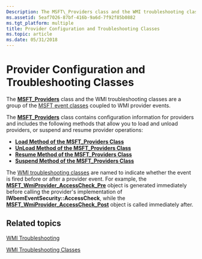 ```yaml
---
Description: The MSFT\_Providers class and the WMI troubleshooting classes are a group of the MSFT event classes coupled to WMI provider events.
ms.assetid: 5eaf7026-87bf-416b-9a6d-7f92f85b0882
ms.tgt_platform: multiple
title: Provider Configuration and Troubleshooting Classes
ms.topic: article
ms.date: 05/31/2018
---
```


# Provider Configuration and Troubleshooting Classes

The [**MSFT\_Providers**](/previous-versions/windows/desktop/wmisystemprov/msft-providers) class and the WMI troubleshooting classes are a group of the [MSFT event classes](msft-classes.md) coupled to WMI provider events.

The [**MSFT\_Providers**](/previous-versions/windows/desktop/wmisystemprov/msft-providers) class contains configuration information for providers and includes the following methods that allow you to load and unload providers, or suspend and resume provider operations:

-   [**Load Method of the MSFT\_Providers Class**](/previous-versions/windows/desktop/wmisystemprov/load-method-in-class-msft-providers)
-   [**UnLoad Method of the MSFT\_Providers Class**](/previous-versions/windows/desktop/wmisystemprov/unload-method-in-class-msft-providers)
-   [**Resume Method of the MSFT\_Providers Class**](/previous-versions/windows/desktop/wmisystemprov/resume-method-in-class-msft-providers)
-   [**Suspend Method of the MSFT\_Providers Class**](/previous-versions/windows/desktop/wmisystemprov/suspend-method-in-class-msft-providers)

The [WMI troubleshooting classes](wmi-troubleshooting-classes.md) are named to indicate whether the event is fired before or after a provider event. For example, the [**MSFT\_WmiProvider\_AccessCheck\_Pre**](/previous-versions/windows/desktop/wmisystemprov/msft-wmiprovider-accesscheck-pre) object is generated immediately before calling the provider's implementation of **IWbemEventSecurity::AccessCheck**, while the [**MSFT\_WmiProvider\_AccessCheck\_Post**](/previous-versions/windows/desktop/wmisystemprov/msft-wmiprovider-accesscheck-post) object is called immediately after.

## Related topics

<dl> <dt>

[WMI Troubleshooting](wmi-troubleshooting.md)
</dt> <dt>

[WMI Troubleshooting Classes](wmi-troubleshooting-classes.md)
</dt> </dl>

 

 